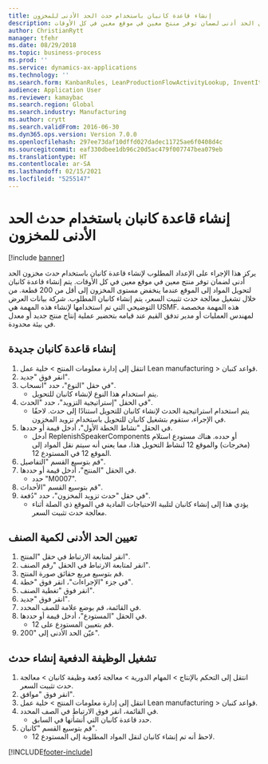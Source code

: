 ```yaml
---
title: إنشاء قاعدة كانبان باستخدام حدث الحد الأدنى للمخزون
description: يركز هذا الإجراء على الإعداد المطلوب لإنشاء قاعدة كانبان باستخدام حدث مخزون الحد أدنى لضمان توفر منتج معين في موقع معين في كل الأوقات.
author: ChristianRytt
manager: tfehr
ms.date: 08/29/2018
ms.topic: business-process
ms.prod: ''
ms.service: dynamics-ax-applications
ms.technology: ''
ms.search.form: KanbanRules, LeanProductionFlowActivityLookup, InventItemIdLookupSimple, EcoResProductInformationDialog, EcoResProductDetailsExtended, ReqItemTable, InventLocationIdLookup
audience: Application User
ms.reviewer: kamaybac
ms.search.region: Global
ms.search.industry: Manufacturing
ms.author: crytt
ms.search.validFrom: 2016-06-30
ms.dyn365.ops.version: Version 7.0.0
ms.openlocfilehash: 297ee73daf10dffd027dadec11725ae6f0408d4c
ms.sourcegitcommit: eaf330dbee1db96c20d5ac479f007747bea079eb
ms.translationtype: HT
ms.contentlocale: ar-SA
ms.lasthandoff: 02/15/2021
ms.locfileid: "5255147"
---
```

# <a name="create-a-kanban-rule-using-a-minimum-stock-event"></a>إنشاء قاعدة كانبان باستخدام حدث الحد الأدنى للمخزون

[!include [banner](../../includes/banner.md)]

يركز هذا الإجراء على الإعداد المطلوب لإنشاء قاعدة كانبان باستخدام حدث مخزون الحد أدنى لضمان توفر منتج معين في موقع معين في كل الأوقات. يتم إنشاء قاعدة كانبان لتحويل المواد إلى الموقع عندما ينخفض مستوى المخزون إلى أقل من 200 قطعة. من خلال تشغيل معالجة حدث تثبيت السعر، يتم إنشاء كانبان المطلوب. شركة بيانات العرض التوضيحي التي تم استخدامها لإنشاء هذه المهمة هي USMF.‬ هذه المهمة مخصصة لمهندس العمليات أو مدير تدفق القيم عند قيامه بتحضير عملية إنتاج منتج جديد أو معدل في بيئة محدودة.


## <a name="create-a-new-kanban-rule"></a>إنشاء قاعدة كانبان جديدة
1. انتقل إلى إدارة معلومات المنتج‬ > خلية عمل Lean manufacturing > قواعد كنبان.
2. انقر فوق "جديد".
3. في حقل "النوع"، حدد "انسحاب".
    * يتم استخدام هذا النوع لإنشاء كانبان للتحويل.  
4. في الحقل "إستراتيجية التزويد"، حدد "الحدث".
    * يتم استخدام استراتيجية الحدث لإنشاء كانبان للتحويل استنادًا إلى حدث. لاحقًا في الإجراء، ستقوم بتشغيل كانبان للتحويل باستخدام تزويد المخزون‬.  
5. في الحقل "نشاط الخطة الأول"، أدخل قيمة أو حددها.
    * أدخل ReplenishSpeakerComponents أو حدده. هناك مستودع استلام (مخرجات) والموقع 12 لنشاط التحويل هذا، مما يعني أنه سيتم نقل المواد إلى الموقع 12 في المستودع 12.  
6. قم بتوسيع القسم "التفاصيل".
7. في الحقل "المنتج"، أدخل قيمة أو حددها.
    * حدد "M0007".  
8. قم بتوسيع القسم "الأحداث".
9. في حقل "حدث تزويد المخزون"، حدد "دُفعة".
    * يؤدي هذا إلى إنشاء كانبان لتلبية الاحتياجات المادية في الموقع ذي الصلة أثناء معالجة حدث تثبيت السعر.  

## <a name="set-the-minimum-quantity-for-the-item"></a>تعيين الحد الأدنى لكمية الصنف
1. انقر لمتابعة الارتباط في حقل "المنتج".
2. انقر لمتابعة الارتباط في الحقل "رقم الصنف".
3. قم بتوسيع مربع حقائق صورة المنتج.
4. في جزء "الإجراءات"، انقر فوق "خطة".
5. انقر فوق "تغطية الصنف‬".
6. انقر فوق "جديد".
7. في القائمة، قم بوضع علامة للصف المحدد.
8. في الحقل "المستودع"، أدخل قيمة أو حددها.
    * قم بتعيين المستودع على 12.  
9. عيّن الحد الأدنى إلى "200".

## <a name="run-the-batch-event-creation-job"></a>تشغيل الوظيفة الدفعية إنشاء حدث
1. انتقل إلى التحكم بالإنتاج‬ > المهام الدورية > معالجة دُفعة وظيفة كانبان‬ > معالجة حدث تثبيت السعر.
2. انقر فوق "موافق".
3. انتقل إلى إدارة معلومات المنتج‬ > خلية عمل Lean manufacturing > قواعد كنبان.
4. في القائمة، انقر فوق الارتباط في الصف المحدد.
    * حدد قاعدة كانبان التي أنشأتها في السابق.  
5. قم بتوسيع القسم "كانبان".
    * لاحظ أنه تم إنشاء كانبان لنقل المواد المطلوبة إلى المستودع 12.  



[!INCLUDE[footer-include](../../../includes/footer-banner.md)]